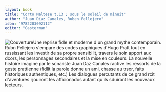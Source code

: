 ```yaml
---
layout: book
title: "Corto Maltese t.13 ; sous le soleil de minuit"
author: "Juan Díaz Canales, Ruben Pellejero"
isbn: "9782203092112"
editor: "Casterman"
---
```

![Couverture](/img/9782203092112.jpg)Une reprise fidle et moderne d'un grand mythe contemporain. Rubn Pellejero s'empare des codes graphiques d'Hugo Pratt tout en russissant  les investir de sa propre sensibilit,  travers le soin apport aux dcors, les personnages secondaires et la mise en couleurs. La nouvelle histoire imagine par le scnariste Juan Daz Canales ractive les ressorts de la geste prattienne (fidlit  la parole donne  un ami, chasse au trsor, faits historiques authentiques, etc.) Les dialogues percutants de ce grand rcit d'aventures rjouiront les afficionados autant qu'ils sduiront les nouveaux lecteurs.
